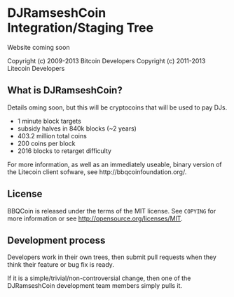 <h1><a name="djramseshcoin-integrationstaging-tree" class="anchor" href="#djramseshcoin-integrationstaging-tree"><span class="octicon octicon-link"></span></a>DJRamseshCoin <br>Integration/Staging Tree</h1>

<p>Website coming soon</p>

<p>Copyright (c) 2009-2013 Bitcoin Developers
Copyright (c) 2011-2013 Litecoin Developers</p>
<h2>What is DJRamseshCoin?</h2>
Details oming soon, but this will be cryptocoins that will be used to pay DJs. 
<ul>
<li>1 minute block targets
<li>subsidy halves in 840k blocks (~2 years)
<li>403.2 million total coins
<li>200 coins per block
<li>2016 blocks to retarget difficulty
</ul>
For more information, as well as an immediately useable, binary version of the Litecoin client sofware, see http://bbqcoinfoundation.org/.

<h2>
<a name="license" class="anchor" href="#license"><span class="octicon octicon-link"></span></a>License</h2>

<p>BBQCoin is released under the terms of the MIT license. See <code>COPYING</code> for more
information or see <a href="http://opensource.org/licenses/MIT">http://opensource.org/licenses/MIT</a>.</p>

<h2>
<a name="development-process" class="anchor" href="#development-process"><span class="octicon octicon-link"></span></a>Development process</h2>

<p>Developers work in their own trees, then submit pull requests when they think
their feature or bug fix is ready.</p>

<p>If it is a simple/trivial/non-controversial change, then one of the DJRamseshCoin
development team members simply pulls it.</p>
